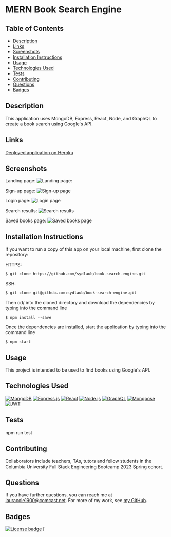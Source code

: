 # MERN Book Search Engine

## Table of Contents

* [Description](#description)
* [Links](#links)
* [Screenshots](#screenshots)
* [Installation Instructions](#installation-instructions)
* [Usage](#usage)
* [Technologies Used](#technologies-used)
* [Tests](#tests)
* [Contributing](#contributing)
* [Questions](#questions)
* [Badges](#badges)

## Description

This application uses MongoDB, Express, React, Node, and GraphQL to create a book search using Google's API.

## Links

[Deployed application on Heroku]()

## Screenshots

Landing page:
![Landing page:]()

Sign-up page:
![Sign-up page]()

Login page:
![Login page]()

Search results:
![Search results]()

Saved books page:
![Saved books page]()

## Installation Instructions

If you want to run a copy of this app on your local machine, first clone the repository:

HTTPS:
```
$ git clone https://github.com/sydlaub/book-search-engine.git
```

SSH:
```
$ git clone git@github.com:sydlaub/book-search-engine.git

```

Then cd/ into the cloned directory and download the dependencies by typing into the command line
```
$ npm install --save
```

Once the dependencies are installed, start the application by typing into the command line
```
$ npm start
```

## Usage

This project is intended to be used to find books using Google's API.

## Technologies Used

[![MongoDB](https://img.shields.io/badge/built%20with-MongoDB-4db33d)](https://www.mongodb.com/) [![Express.js](https://img.shields.io/badge/built%20with-Express.js-303030)](https://expressjs.com/) [![React](https://img.shields.io/badge/built%20with-React-61dbfb)](https://reactjs.org/) [![Node.js](https://img.shields.io/badge/built%20with-Node.js-3c873a)](https://nodejs.org/en/) [![GraphQL](https://img.shields.io/badge/built%20with-GraphQL-c00095)](https://graphql.org/) [![Mongoose](https://img.shields.io/badge/built%20with-Mongoose-880000)](https://mongoosejs.com/) [![JWT](https://img.shields.io/badge/built%20with-JWT-d63aff)](https://jwt.io/)

## Tests

npm run test

## Contributing

Collaborators include teachers, TAs, tutors and fellow students in the Columbia University Full Stack Engineering Bootcamp 2023 Spring cohort.

## Questions

If you have further questions, you can reach me at lauracole1900@comcast.net. For more of my work, see [my GitHub](https://github.com/sydlaub).

## Badges

[![License badge](https://img.shields.io/badge/license-MIT-343a40)](./LICENSE) [